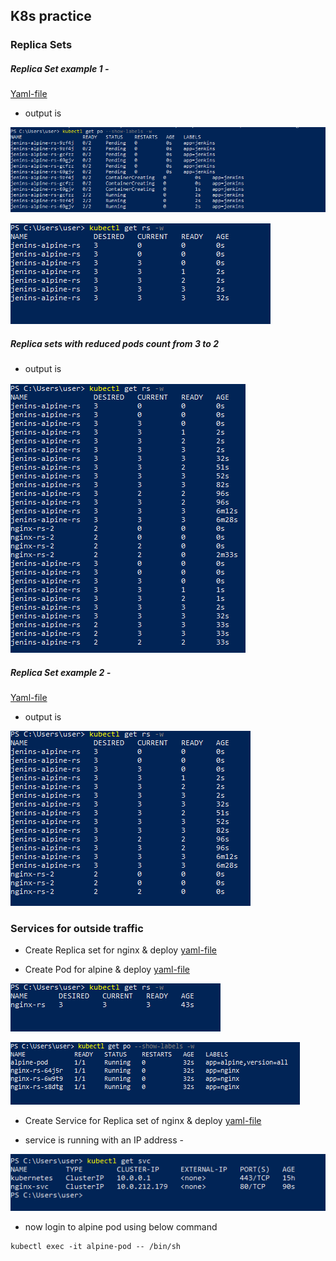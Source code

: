 K8s practice
-------------
### Replica Sets

##### Replica Set example 1 - 

[Yaml-file](/K8s/YAML/ReplicaSets/jenkins-alpine-rs.yaml)
* output is 

![Output](/JOIPNotes/K8s/Images/Capture1.PNG) 


![Output](/JOIPNotes/K8s/Images/Capture2.PNG)

##### Replica sets with reduced pods count from 3 to 2
* output is 

![Output](/JOIPNotes/K8s/Images/Capture4.PNG) 

##### Replica Set example 2 - 
[Yaml-file](/K8s/YAML/ReplicaSets/alpine-rs2.yaml)
* output is 

![Output](/JOIPNotes/K8s/Images/Capture3.PNG)

### Services for outside traffic

* Create Replica set for nginx & deploy
[yaml-file](/K8s/YAML/Services/nginx-rs.yaml)

* Create Pod for alpine & deploy
[yaml-file](/K8s/YAML/Services/alpine-os.yaml)

![RS output](/JOIPNotes/K8s/Images/Capture5.PNG)

![Pods Output](/JOIPNotes/K8s/Images/Capture6.PNG) 

* Create Service for Replica set of nginx & deploy
[yaml-file](/K8s/YAML/Services/nginx-svc.yaml)

* service is running with an IP address - 

![SVC output](/JOIPNotes/K8s/Images/Capture7.PNG)

* now login to alpine pod using below command
```
kubectl exec -it alpine-pod -- /bin/sh
```



